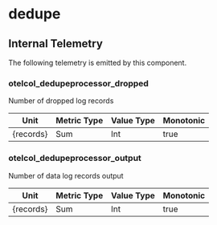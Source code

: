 [comment]: <> (Code generated by mdatagen. DO NOT EDIT.)

# dedupe

## Internal Telemetry

The following telemetry is emitted by this component.

### otelcol_dedupeprocessor_dropped

Number of dropped log records

| Unit | Metric Type | Value Type | Monotonic |
| ---- | ----------- | ---------- | --------- |
| {records} | Sum | Int | true |

### otelcol_dedupeprocessor_output

Number of data log records output

| Unit | Metric Type | Value Type | Monotonic |
| ---- | ----------- | ---------- | --------- |
| {records} | Sum | Int | true |
